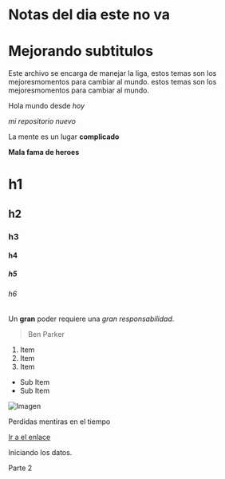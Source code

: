 # Notas del dia este no va
# Mejorando subtitulos
Este archivo se encarga de manejar la liga, estos temas son los mejoresmomentos para cambiar al mundo. estos temas son los mejoresmomentos para cambiar al mundo.

Hola mundo desde _hoy_

*mi repositorio nuevo*

La mente es un lugar __complicado__

**Mala fama de heroes**

# h1
## h2
### h3
#### h4
##### h5
###### h6

Un **gran** poder requiere una _gran_ *responsabilidad*.
> Ben Parker

1. Item
2. Item
3. Item
  * Sub Item
  * Sub Item


![Imagen](https://proxy.duckduckgo.com/iu/?u=https%3A%2F%2Fthumbs.dreamstime.com%2Fz%2Farchitect-woman-portrait-smiling-happy-confident-young-multiracial-isolated-white-37240383.jpg&f=1)



Perdidas mentiras en el tiempo

[Ir a el enlace](https://proxy.duckduckgo.com/iu/?u=https%3A%2F%2Fthumbs.dreamstime.com%2Fz%2Farchitect-woman-portrait-smiling-happy-confident-young-multiracial-isolated-white-37240383.jpg&f=1)

Iniciando los datos.

Parte 2
